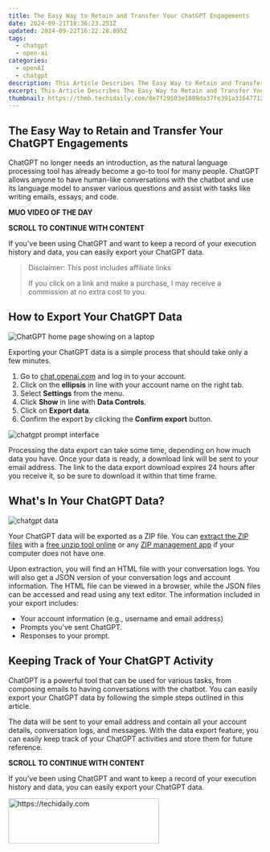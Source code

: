```yaml
---
title: The Easy Way to Retain and Transfer Your ChatGPT Engagements
date: 2024-09-21T18:36:23.251Z
updated: 2024-09-22T16:22:28.895Z
tags:
  - chatgpt
  - open-ai
categories:
  - openAI
  - chatgpt
description: This Article Describes The Easy Way to Retain and Transfer Your ChatGPT Engagements
excerpt: This Article Describes The Easy Way to Retain and Transfer Your ChatGPT Engagements
thumbnail: https://thmb.techidaily.com/8e7f29503e1809da37fe391a31647712629490bb93b62275ef9ee0f83d862d33.jpg
---
```


## The Easy Way to Retain and Transfer Your ChatGPT Engagements

 ChatGPT no longer needs an introduction, as the natural language processing tool has already become a go-to tool for many people. ChatGPT allows anyone to have human-like conversations with the chatbot and use its language model to answer various questions and assist with tasks like writing emails, essays, and code.

**MUO VIDEO OF THE DAY**

**SCROLL TO CONTINUE WITH CONTENT**

 If you've been using ChatGPT and want to keep a record of your execution history and data, you can easily export your ChatGPT data.

>  Disclaimer: This post includes affiliate links
>
>  If you click on a link and make a purchase, I may receive a commission at no extra cost to you.
>

## How to Export Your ChatGPT Data

![ChatGPT home page showing on a laptop](https://static1.makeuseofimages.com/wordpress/wp-content/uploads/2023/04/muo-photo-standard-11.jpg)

 Exporting your ChatGPT data is a simple process that should take only a few minutes.

1. Go to [chat.openai.com](http://chat.openai.com) and log in to your account.
2. Click on the **ellipsis** in line with your account name on the right tab.
3. Select **Settings** from the menu.
4. Click **Show** in line with **Data Controls**.
5. Click on **Export data**.
6. Confirm the export by clicking the **Confirm export** button.

![chatgpt prompt interface](https://static1.makeuseofimages.com/wordpress/wp-content/uploads/2023/04/screenshot-2023-04-29-082223.png)

 Processing the data export can take some time, depending on how much data you have. Once your data is ready, a download link will be sent to your email address. The link to the data export download expires 24 hours after you receive it, so be sure to download it within that time frame.

## What's In Your ChatGPT Data?

![chatgpt data](https://static1.makeuseofimages.com/wordpress/wp-content/uploads/2023/04/chatgpt-data.png)

 Your ChatGPT data will be exported as a ZIP file. You can [extract the ZIP files](https://www.makeuseof.com/what-is-a-rar-file-archive-how-to-open/) with a [free unzip tool online](https://www.makeuseof.com/free-tools-unzip-files-online/) or any [ZIP management app](https://www.makeuseof.com/best-apps-for-making-zip-files-on-iphone-ipad/) if your computer does not have one.

 Upon extraction, you will find an HTML file with your conversation logs. You will also get a JSON version of your conversation logs and account information. The HTML file can be viewed in a browser, while the JSON files can be accessed and read using any text editor. The information included in your export includes:

* Your account information (e.g., username and email address)
* Prompts you've sent ChatGPT.
* Responses to your prompt.

## Keeping Track of Your ChatGPT Activity

 ChatGPT is a powerful tool that can be used for various tasks, from composing emails to having conversations with the chatbot. You can easily export your ChatGPT data by following the simple steps outlined in this article.

 The data will be sent to your email address and contain all your account details, conversation logs, and messages. With the data export feature, you can easily keep track of your ChatGPT activities and store them for future reference.

**SCROLL TO CONTINUE WITH CONTENT**

 If you've been using ChatGPT and want to keep a record of your execution history and data, you can easily export your ChatGPT data.

<ins class="adsbygoogle"
     style="display:block"
     data-ad-format="autorelaxed"
     data-ad-client="ca-pub-7571918770474297"
     data-ad-slot="1223367746"></ins>

<ins class="adsbygoogle"
     style="display:block"
     data-ad-client="ca-pub-7571918770474297"
     data-ad-slot="8358498916"
     data-ad-format="auto"
     data-full-width-responsive="true"></ins>



<!-- affiliate ads begin -->
<a href="https://aligracehair.sjv.io/c/5597632/1997675/19272" target="_top" id="1997675">
  <img src="//a.impactradius-go.com/display-ad/19272-1997675" border="0" alt="https://techidaily.com" width="300" height="90"/>
</a>
<img height="0" width="0" src="https://aligracehair.sjv.io/i/5597632/1997675/19272" style="position:absolute;visibility:hidden;" border="0" />
<!-- affiliate ads end -->

